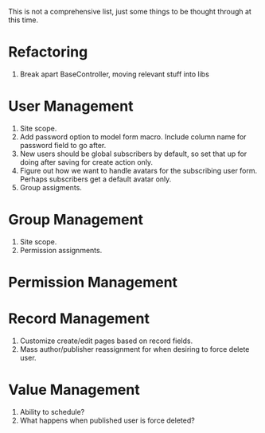 This is not a comprehensive list, just some things to be thought through at this time.

# Refactoring
1.  Break apart BaseController, moving relevant stuff into libs

# User Management
1.  Site scope.
2.  Add password option to model form macro. Include column name for password field to go after.
3.  New users should be global subscribers by default, so set that up for doing after saving for create action only.
4.  Figure out how we want to handle avatars for the subscribing user form. Perhaps subscribers get a default avatar only.
5.  Group assigments.

# Group Management
1.  Site scope.
2.  Permission assignments.

# Permission Management

# Record Management
1.  Customize create/edit pages based on record fields.
2.  Mass author/publisher reassignment for when desiring to force delete user.

# Value Management
1.  Ability to schedule?
2.  What happens when published user is force deleted?
